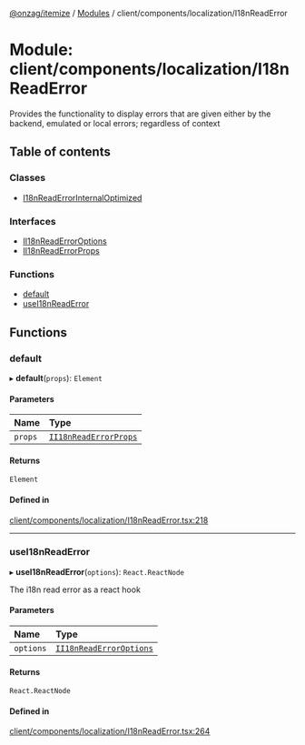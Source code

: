 [@onzag/itemize](../README.md) / [Modules](../modules.md) / client/components/localization/I18nReadError

# Module: client/components/localization/I18nReadError

Provides the functionality to display errors that are given
either by the backend, emulated or local errors; regardless
of context

## Table of contents

### Classes

- [I18nReadErrorInternalOptimized](../classes/client_components_localization_I18nReadError.I18nReadErrorInternalOptimized.md)

### Interfaces

- [II18nReadErrorOptions](../interfaces/client_components_localization_I18nReadError.II18nReadErrorOptions.md)
- [II18nReadErrorProps](../interfaces/client_components_localization_I18nReadError.II18nReadErrorProps.md)

### Functions

- [default](client_components_localization_I18nReadError.md#default)
- [useI18nReadError](client_components_localization_I18nReadError.md#usei18nreaderror)

## Functions

### default

▸ **default**(`props`): `Element`

#### Parameters

| Name | Type |
| :------ | :------ |
| `props` | [`II18nReadErrorProps`](../interfaces/client_components_localization_I18nReadError.II18nReadErrorProps.md) |

#### Returns

`Element`

#### Defined in

[client/components/localization/I18nReadError.tsx:218](https://github.com/onzag/itemize/blob/a24376ed/client/components/localization/I18nReadError.tsx#L218)

___

### useI18nReadError

▸ **useI18nReadError**(`options`): `React.ReactNode`

The i18n read error as a react hook

#### Parameters

| Name | Type |
| :------ | :------ |
| `options` | [`II18nReadErrorOptions`](../interfaces/client_components_localization_I18nReadError.II18nReadErrorOptions.md) |

#### Returns

`React.ReactNode`

#### Defined in

[client/components/localization/I18nReadError.tsx:264](https://github.com/onzag/itemize/blob/a24376ed/client/components/localization/I18nReadError.tsx#L264)
